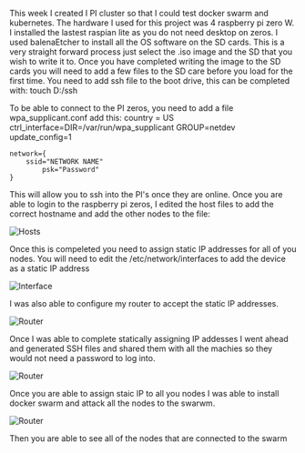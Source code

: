 This week I created I PI cluster so that I could test docker swarm and kubernetes.  The hardware I used for this project was 4 
raspberry pi zero W.  I installed the lastest raspian lite as you do not need desktop on zeros.  I used balenaEtcher to install all 
the OS software on the SD cards.  This is a very straight forward process just select the .iso image and the SD that you wish to 
write it to.  Once you have completed writing the image to the SD cards you will need to add a few files to the SD care before you
load for the first time.  You need to add ssh file to the boot drive, this can be completed with:
	touch D:/ssh
	
To be able to connect to the PI zeros, you need to add a file wpa_supplicant.conf add this:
	country = US
	ctrl_interface=DIR=/var/run/wpa_supplicant GROUP=netdev
	update_config=1

	network={
	    ssid="NETWORK NAME"
            psk="Password"
	}
This will allow you to ssh into the PI's once they are online.  Once you are able to login to the raspberry pi zeros, I edited the 
host files to add the correct hostname and add the other nodes to the file:

![Hosts](https://v1ndl3r.github.io.CIT480/assest/cluster-hosts.png "Hosts File")

Once this is compeleted you need to assign static IP addresses for all of you nodes.  You will need to edit the 
/etc/network/interfaces to add the device as a static IP address

![Interface](https://v1ndl3r.github.io.CIT480/assest/cluster-static-1.png "Static-IP")

I was also able to configure my router to accept the static IP addresses.

![Router](https://v1ndl3r.github.io.CIT480/assest/cluster-router.png "router")

Once I was able to complete statically assigning IP addesses I went ahead and generated SSH files and shared them with all the 
machies so they would not need a password to log into.


![Router](https://v1ndl3r.github.io.CIT480/assest/cluster-rsa.png "rsa")


Once you are able to assign staic IP to all you nodes I was able to install docker swarm and attack all the nodes to the swarwm.

![Router](https://v1ndl3r.github.io.CIT480/assest/cluster-nodes.png "nodes")


Then you are able to see all of the nodes that are connected to the swarm
